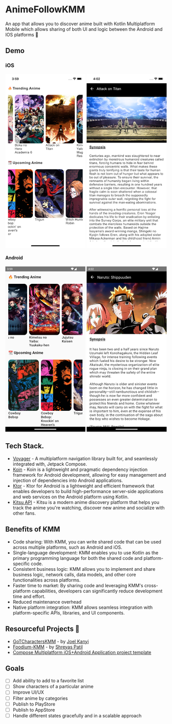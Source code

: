 # AnimeFollowKMM 
An app that allows you to discover anime built with Kotlin Multiplatform Mobile which allows sharing of both UI and logic between the Android and IOS platforms 📱

## Demo
### iOS
<img src="images/ios_home.png" width="250"/> <img src="images/ios_details.png" width="250"/>

#### Android
<img src="images/android_home.png" width="250"/> <img src="images/android_details.png" width="250"/>

## Tech Stack.
- [Voyager](https://github.com/adrielcafe/voyager) - A multiplatform navigation library built for, and seamlessly integrated with, Jetpack Compose.
- [Koin](https://insert-koin.io/) - Koin is a lightweight and pragmatic dependency injection framework for Android development, allowing for easy management and injection of dependencies into Android applications.
- [Ktor](https://ktor.io/) - Ktor for Android is a lightweight and efficient framework that enables developers to build high-performance server-side applications and web services on the Android platform using Kotlin.
- [Kitsu API](https://kitsu.docs.apiary.io/#introduction) - Kitsu is a modern anime discovery platform that helps you track the anime you're watching, discover new anime and socialize with other fans.

## Benefits of KMM
- Code sharing: With KMM, you can write shared code that can be used across multiple platforms, such as Android and iOS.
- Single-language development: KMM enables you to use Kotlin as the primary programming language for both the shared code and platform-specific code.
- Consistent business logic: KMM allows you to implement and share business logic, network calls, data models, and other core functionalities across platforms.
- Faster time to market: By sharing code and leveraging KMM's cross-platform capabilities, developers can significantly reduce development time and effort.
- Reduced maintenance overhead
- Native platform integration: KMM allows seamless integration with platform-specific APIs, libraries, and UI components.

## Resourceful Projects 🌟
- [GoTCharactersKMM](https://github.com/JoelKanyi/GoTCharactersKMM.git) - by [Joel Kanyi](https://github.com/JoelKanyi)
- [Foodium-KMM](https://github.com/PatilShreyas/Foodium-KMM.git) - by [Shreyas Patil](https://github.com/PatilShreyas)
- [Compose Multiplatform iOS+Android Application project template](https://github.com/JetBrains/compose-multiplatform-ios-android-template)

## Goals
- [ ] Add ability to add to a favorite list
- [ ] Show characters of a particular anime
- [ ] Improve UI/UX
- [ ] Filter anime by categories
- [ ] Publish to PlayStore
- [ ] Publish to AppStore
- [ ] Handle different states gracefully and in a scalable approach